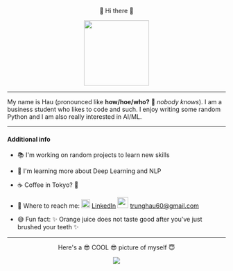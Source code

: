 <p align="center"> 👋 Hi there 👋 </p>

<p align="center">
  <img  width="150" height="150" src="https://imgur.com/WYCjlxR.gif">
</p>

*****

My name is Hau (pronounced like **how/hoe/who?** 🤔 *nobody knows*). I am a business student who likes to code and such. I enjoy writing some random Python and I am also really interested in AI/ML. 

*****

#### Additional info
- 📚 I'm working on random projects to learn new skills

- 🌱 I'm learning more about Deep Learning and NLP

- ☕ Coffee in Tokyo? 🤔

- 💬 Where to reach me:  <img width=20 src="https://img.icons8.com/cute-clipart/64/000000/linkedin.png"/> [LinkedIn](https://www.linkedin.com/in/trunghaulelam/) <img width=25 src="https://img.icons8.com/clouds/100/000000/gmail.png"/> <trunghau60@gmail.com>

- 😅 Fun fact: ✨ Orange juice does not taste good after you've just brushed your teeth ✨

*****
<p align="center"> 
  Here's a 😎 COOL 😎 picture of myself 😇 
</p>
<p align="center">
  <img src="https://imgur.com/i5RCt0N.jpg">
</p>
